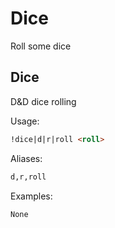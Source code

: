 # Dice

Roll some dice

## Dice

D&D dice rolling

Usage:

```md
!dice|d|r|roll <roll>
```

Aliases:

```md
d,r,roll
```

Examples:

```md
None
```

